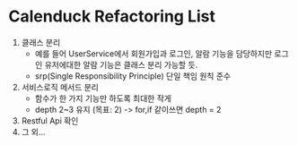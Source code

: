 # Calenduck Refactoring List

1. 클래스 분리
   - 예를 들어 UserService에서 회원가입과 로그인, 알람 기능을 담당하지만 로그인 유저에대한 알람 기능은 클래스 분리 가능할 듯. 
   - srp(Single Responsibility Principle) 단일 책임 원칙 준수
2. 서비스로직 메서드 분리
   - 함수가 한 가지 기능만 하도록 최대한 작게
   - depth 2~3 유지 (목표: 2) -> for,if 같이쓰면 depth = 2
3. Restful Api 확인
4. 그 외...

